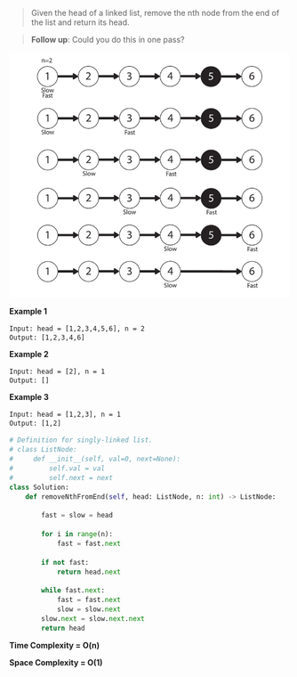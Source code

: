 >Given the head of a linked list, remove the nth node from the end of the list and return its head.

>**Follow up**: Could you do this in one pass?



![Removing nth node from end in Linked List](https://raw.githubusercontent.com/Vamsi-Akhumukhi/LeetCode/master/Remove%20nth%20last%20node%20from%20Linked%20List-02.jpg)

**Example 1**

    Input: head = [1,2,3,4,5,6], n = 2
    Output: [1,2,3,4,6]

**Example 2**

    Input: head = [2], n = 1
    Output: []

**Example 3**

    Input: head = [1,2,3], n = 1
    Output: [1,2]

```python
# Definition for singly-linked list.
# class ListNode:
#     def __init__(self, val=0, next=None):
#         self.val = val
#         self.next = next
class Solution:
    def removeNthFromEnd(self, head: ListNode, n: int) -> ListNode:

        fast = slow = head

        for i in range(n):
            fast = fast.next

        if not fast:
            return head.next

        while fast.next:
            fast = fast.next
            slow = slow.next
        slow.next = slow.next.next
        return head
```
**Time Complexity = O(n)**

**Space Complexity = O(1)**
